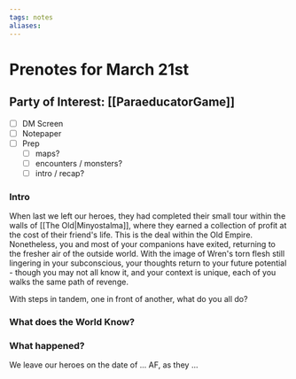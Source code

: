 ```yaml
---
tags: notes
aliases:
---
```


# Prenotes for March 21st
## Party of Interest: [[ParaeducatorGame]]
- [ ] DM Screen
- [ ] Notepaper
- [ ] Prep
	- [ ] maps?
	- [ ] encounters / monsters?
	- [ ] intro / recap?

### Intro

When last we left our heroes, they had completed their small tour within the walls of [[The Old|Minyostalma]], where they earned a collection of profit at the cost of their friend's life. This is the deal within the Old Empire. Nonetheless, you and most of your companions have exited, returning to the fresher air of the outside world. With the image of Wren's torn flesh still lingering in your subconscious, your thoughts return to your future potential - though you may not all know it, and your context is unique, each of you walks the same path of revenge.

With steps in tandem, one in front of another, what do you all do?

### What does the World Know?

### What happened?


We leave our heroes on the date of ... AF, as they ...